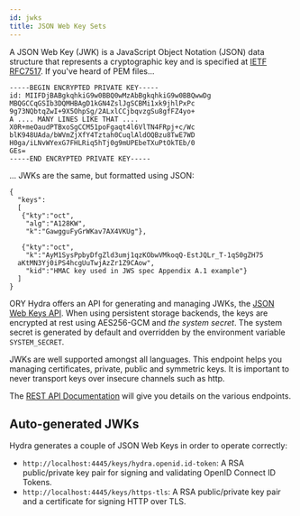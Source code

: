 ```yaml
---
id: jwks
title: JSON Web Key Sets
---
```


A JSON Web Key (JWK) is a JavaScript Object Notation (JSON) data structure that represents a cryptographic key and is
specified at [IETF RFC7517](https://tools.ietf.org/html/rfc7517). If you've heard of PEM files...

```
-----BEGIN ENCRYPTED PRIVATE KEY-----
id: MIIFDjBABgkqhkiG9w0BBQ0wMzAbBgkqhkiG9w0BBQwwDg
MBQGCCqGSIb3DQMHBAgD1kGN4ZslJgSCBMi1xk9jhlPxPc
9g73NQbtqZwI+9X5OhpSg/2ALxlCCjbqvzgSu8gfFZ4yo+
A .... MANY LINES LIKE THAT ....
X0R+meOaudPTBxoSgCCM51poFgaqt4l6VlTN4FRpj+c/Wc
blK948UAda/bWVmZjXfY4Tztah0CuqlAldOQBzu8TwE7WD
H0ga/iLNvWYexG7FHLRiq5hTj0g9mUPEbeTXuPtOkTEb/0
GEs=
-----END ENCRYPTED PRIVATE KEY-----
```

... JWKs are the same, but formatted using JSON:

```
{
  "keys":
  [
   {"kty":"oct",
    "alg":"A128KW",
    "k":"GawgguFyGrWKav7AX4VKUg"},

   {"kty":"oct",
    "k":"AyM1SysPpbyDfgZld3umj1qzKObwVMkoqQ-EstJQLr_T-1qS0gZH75
  aKtMN3Yj0iPS4hcgUuTwjAzZr1Z9CAow",
    "kid":"HMAC key used in JWS spec Appendix A.1 example"}
  ]
}
```

ORY Hydra offers an API for generating and managing JWKs, the [JSON Web Keys API](https://www.ory.sh/docs/api/hydra).
When using persistent storage backends, the keys are encrypted at rest using AES256-GCM and _the system secret_.
The system secret is generated by default and overridden by the environment variable `SYSTEM_SECRET`.

JWKs are well supported amongst all languages. This endpoint helps you managing
certificates, private, public and symmetric keys. It is important to never transport keys over insecure channels such as http.

The [REST API Documentation](https://www.ory.sh/docs/api/hydra/) will give you details on the various endpoints.

## Auto-generated JWKs

Hydra generates a couple of JSON Web Keys in order to operate correctly:

- `http://localhost:4445/keys/hydra.openid.id-token`: A RSA public/private key pair for signing and validating OpenID Connect ID Tokens.
- `http://localhost:4445/keys/https-tls`: A RSA public/private key pair and a certificate for signing HTTP over TLS.
